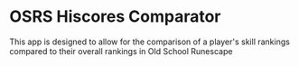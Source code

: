 # OSRS Hiscores Comparator 

This app is designed to allow for the comparison of a player's skill rankings compared to their overall rankings in Old School Runescape